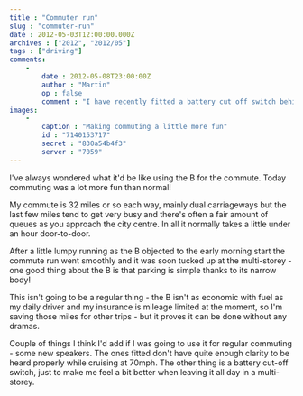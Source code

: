 ```yaml
---
title : "Commuter run"
slug : "commuter-run"
date : 2012-05-03T12:00:00.000Z
archives : ["2012", "2012/05"]
tags : ["driving"]
comments:
    -
        date : 2012-05-08T23:00:00Z
        author : "Martin"
        op : false
        comment : "I have recently fitted a battery cut off switch behind the drivers seat.  Possibly the most useful and reassuring thing I have done to my 1971 BGT.  After some research I decided to put it on the 'earth' line.  With only one battery (now) there was ample space and the job was very easy."
images:
    -
        caption : "Making commuting a little more fun"
        id : "7140153717"
        secret : "830a54b4f3"
        server : "7059"
---
```


I've always wondered what it'd be like using the B for the commute. Today commuting was a lot more fun than normal!


My commute is 32 miles or so each way, mainly dual carriageways but the last few miles tend to get very busy and there's often a fair amount of queues as you approach the city centre. In all it normally takes a little under an hour door-to-door.


After a little lumpy running as the B objected to the early morning start the commute run went smoothly and it was soon tucked up at the multi-storey - one good thing about the B is that parking is simple thanks to its narrow body!


This isn't going to be a regular thing - the B isn't as economic with fuel as my daily driver and my insurance is mileage limited at the moment, so I'm saving those miles for other trips - but it proves it can be done without any dramas.


Couple of things I think I'd add if I was going to use it for regular commuting - some new speakers. The ones fitted don't have quite enough clarity to be heard properly while cruising at 70mph. The other thing is a battery cut-off switch, just to make me feel a bit better when leaving it all day in a multi-storey.